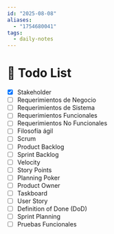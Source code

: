 ```yaml
---
id: "2025-08-08"
aliases:
  - "1754680041"
tags:
  - daily-notes
---
```


# 📜 Todo List
- [x] Stakeholder
- [ ] Requerimientos de Negocio
- [ ] Requerimientos de Sistema
- [ ] Requerimientos Funcionales
- [ ] Requerimientos No Funcionales
- [ ] Filosofía ágil
- [ ] Scrum
- [ ] Product Backlog
- [ ] Sprint Backlog
- [ ] Velocity
- [ ] Story Points
- [ ] Planning Poker
- [ ] Product Owner
- [ ] Taskboard
- [ ] User Story
- [ ] Definition of Done (DoD)
- [ ] Sprint Planning
- [ ] Pruebas Funcionales
